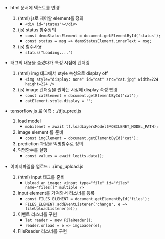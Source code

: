 
* html 문서에 텍스트를 변경
    1. (html) js로 제어할 element를 정의
        * ```<div id="status"></div>```
    2. (js) status 함수정의
        * ```const demoStatusElement = document.getElementById('status');```
        * ```const status = msg => demoStatusElement.innerText = msg;```
    3. (js) 함수사용
        * ```status("Loading....")```

* 태그의 내용을 숨겼다가 특정 시점에 렌더링
    1. (html) img 태그에서 style 속성으로 display off
        * ```<img style="display: none" id="cat" src="cat.jpg" width=224 height=224 />```
    2. (js) image 렌더링을 원하는 시점에 display 속성 변경
        * ```const catElement = document.getElementById('cat');```
        * ```catElement.style.display = '';```

* tensorflow js 로 예측 : ./tfjs_pred.js
    1. load model
        * ```mobilenet = await tf.loadLayersModel(MOBILENET_MODEL_PATH);```
    2. image element 를 준비
        * ```const imgElement = document.getElementById('cat');```
    3. prediction 과정을 익명함수로 정의
    4. 익명함수를 실행
        * ```const values = await logits.data();```

* 이미지파일을 업로드 : ./img_upload.js
    1. (html) input 태그를 준비
        * ```Upload an image: <input type="file" id="files" name="files[]" multiple />```
    2. input element를 가져와서 리스너를 등록
        * ```const FILES_ELEMENT = document.getElementById('files');```
        * ```FILES_ELEMENT.addEventListener('change', e => fileUploadListener(e));```
    3. 이벤트 리스너를 구현
        * ```let reader = new FileReader();```
        * ```reader.onload = e => imgLoader(e);```
    4. FileReader 리스너를 구현

